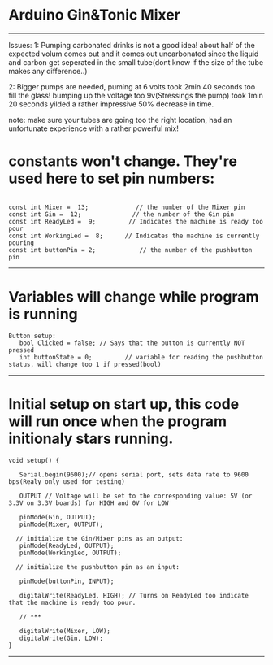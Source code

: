 # Arduino Gin&Tonic Mixer
____
Issues: 
1: Pumping carbonated drinks is not a good idea! about half of the expected volum comes out and it comes out uncarbonated since the liquid and carbon get seperated in the small tube(dont know if the size of the tube makes any difference..)

2: Bigger pumps are needed, puming at 6 volts took 2min 40 seconds too fill the glass! bumping up the voltage too 9v(Stressings the pump) took 1min 20 seconds yilded a rather impressive 50% decrease in time.

note: make sure your tubes are going too the right location, had an unfortunate experience with a rather powerful mix! 

 # constants won't change. They're used here to set pin numbers:

```

const int Mixer =  13;             // the number of the Mixer pin
const int Gin =  12;              // the number of the Gin pin
const int ReadyLed =  9;         // Indicates the machine is ready too pour
const int WorkingLed =  8;      // Indicates the machine is currently pouring
const int buttonPin = 2;            // the number of the pushbutton pin
```
_____

# Variables will change while program is running

```
Button setup:
   bool Clicked = false; // Says that the button is currently NOT pressed
   int buttonState = 0;         // variable for reading the pushbutton status, will change too 1 if pressed(bool)
```
____

# Initial setup on start up, this code will run once when the program initionaly stars running.

```
void setup() {

   Serial.begin(9600);// opens serial port, sets data rate to 9600 bps(Realy only used for testing)
   
   OUTPUT // Voltage will be set to the corresponding value: 5V (or 3.3V on 3.3V boards) for HIGH and 0V for LOW
   
   pinMode(Gin, OUTPUT); 
   pinMode(Mixer, OUTPUT);
   
  // initialize the Gin/Mixer pins as an output:
   pinMode(ReadyLed, OUTPUT);
   pinMode(WorkingLed, OUTPUT);
   
  // initialize the pushbutton pin as an input:
  
   pinMode(buttonPin, INPUT);
   
   digitalWrite(ReadyLed, HIGH); // Turns on ReadyLed too indicate that the machine is ready too pour.
   
   // ***
   
   digitalWrite(Mixer, LOW); 
   digitalWrite(Gin, LOW); 
}
```

____


